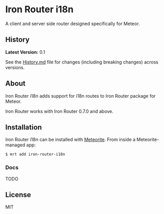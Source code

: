 # Iron Router i18n 

A client and server side router designed specifically for Meteor.


## History

**Latest Version:** 0.1

See the [History.md](History.md) file for changes (including breaking changes) across
versions.

## About

Iron Router i18n adds support for i18n routes to Iron Router package for Meteor.

Iron Router works with Iron Router 0.7.0 and above.

##  Installation

Iron Router i18n can be installed with [Meteorite](https://github.com/oortcloud/meteorite/). From inside a Meteorite-managed app:

``` sh
$ mrt add iron-router-i18n
```

### Docs

TODO



## License

MIT
